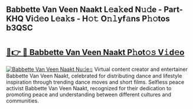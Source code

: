 ## Babbette Van Veen Naakt L𝚎a𝚔ed N𝚞𝚍e - Part-KHQ Vi𝚍𝚎o L𝚎a𝚔s - H𝚘𝚝 O𝚗𝚕yf𝚊ns P𝚑𝚘tos b3QSC

# <h2><a href="http://kf4rivd.oniu.top/?m=Babbette+Van+Veen+Naakt">🔗👉 🔴 Babbette Van Veen Naakt P𝚑ot𝚘𝚜 V𝚒d𝚎o</a></h2>

[![Babbette Van Veen Naakt Nu𝚍e𝚜](https://i.imgur.com/0qMVB7G.gif)](http://kf4rivd.oniu.top/?m=Babbette+Van+Veen+Naakt)
Virtual content creator and entertainer Babbette Van Veen Naakt, celebrated for distributing dance and lifestyle inspiration through trending dance moves and short films. Selfless peace activist Babbette Van Veen Naakt, recognized for their dedication to promoting peace and understanding between different cultures and communities.  
